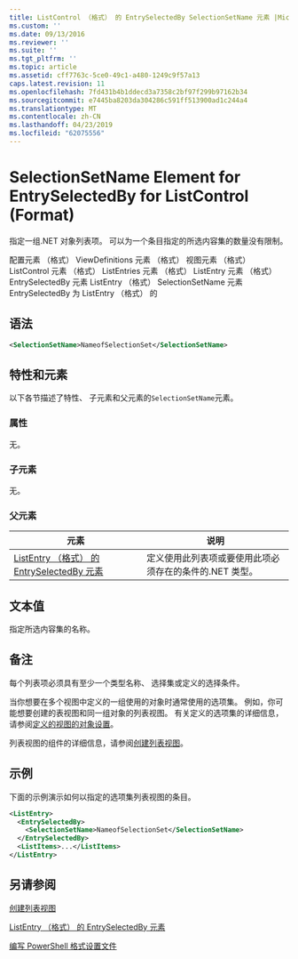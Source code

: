 ```yaml
---
title: ListControl （格式） 的 EntrySelectedBy SelectionSetName 元素 |Microsoft Docs
ms.custom: ''
ms.date: 09/13/2016
ms.reviewer: ''
ms.suite: ''
ms.tgt_pltfrm: ''
ms.topic: article
ms.assetid: cff7763c-5ce0-49c1-a480-1249c9f57a13
caps.latest.revision: 11
ms.openlocfilehash: 7fd431b4b1ddecd3a7358c2bf97f299b97162b34
ms.sourcegitcommit: e7445ba8203da304286c591ff513900ad1c244a4
ms.translationtype: MT
ms.contentlocale: zh-CN
ms.lasthandoff: 04/23/2019
ms.locfileid: "62075556"
---
```

# <a name="selectionsetname-element-for-entryselectedby-for-listcontrol-format"></a>SelectionSetName Element for EntrySelectedBy for ListControl (Format)

指定一组.NET 对象列表项。 可以为一个条目指定的所选内容集的数量没有限制。

配置元素 （格式） ViewDefinitions 元素 （格式） 视图元素 （格式） ListControl 元素 （格式） ListEntries 元素 （格式） ListEntry 元素 （格式） EntrySelectedBy 元素 ListEntry （格式） SelectionSetName 元素EntrySelectedBy 为 ListEntry （格式） 的

## <a name="syntax"></a>语法

```xml
<SelectionSetName>NameofSelectionSet</SelectionSetName>
```

## <a name="attributes-and-elements"></a>特性和元素

以下各节描述了特性、 子元素和父元素的`SelectionSetName`元素。

### <a name="attributes"></a>属性

无。

### <a name="child-elements"></a>子元素

无。

### <a name="parent-elements"></a>父元素

|元素|说明|
|-------------|-----------------|
|[ListEntry （格式） 的 EntrySelectedBy 元素](./entryselectedby-element-for-listentry-for-listcontrol-format.md)|定义使用此列表项或要使用此项必须存在的条件的.NET 类型。|

## <a name="text-value"></a>文本值

指定所选内容集的名称。

## <a name="remarks"></a>备注

每个列表项必须具有至少一个类型名称、 选择集或定义的选择条件。

当你想要在多个视图中定义的一组使用的对象时通常使用的选项集。 例如，你可能想要创建的表视图和同一组对象的列表视图。 有关定义的选项集的详细信息，请参阅[定义的视图的对象设置](./defining-selection-sets.md)。

列表视图的组件的详细信息，请参阅[创建列表视图](./creating-a-list-view.md)。

## <a name="example"></a>示例

下面的示例演示如何以指定的选项集列表视图的条目。

```xml
<ListEntry>
  <EntrySelectedBy>
    <SelectionSetName>NameofSelectionSet</SelectionSetName>
  </EntrySelectedBy>
  <ListItems>...</ListItems>
</ListEntry>
```

## <a name="see-also"></a>另请参阅

[创建列表视图](./creating-a-list-view.md)

[ListEntry （格式） 的 EntrySelectedBy 元素](./entryselectedby-element-for-listentry-for-listcontrol-format.md)

[编写 PowerShell 格式设置文件](./writing-a-powershell-formatting-file.md)

